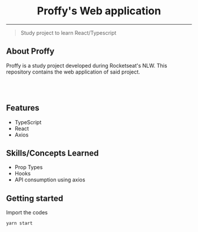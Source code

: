 <h1 align="center">
<br>
Proffy's Web application
</h1>

<hr />

> Study project to learn React/Typescript


## About Proffy
Proffy is a study project developed during Rocketseat's NLW. This repository contains the web application of said project.

<br /> <br />

## Features

- TypeScript
- React
- Axios

## Skills/Concepts Learned

- Prop Types
- Hooks
- API consumption using axios

## Getting started

Import the codes

```sh
yarn start
```